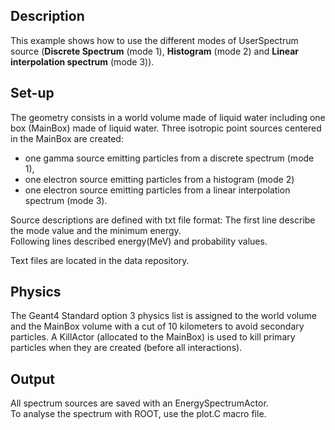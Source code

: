 ## Description

This example shows how to use the different modes of UserSpectrum source (**Discrete Spectrum** (mode 1), **Histogram** (mode 2) 
and **Linear interpolation spectrum** (mode 3)).

## Set-up

The geometry consists in a world volume made of liquid water including one box (MainBox) made of liquid water.
Three isotropic point sources centered in the MainBox are created:
* one gamma source emitting particles from a discrete spectrum (mode 1),<br>
* one electron source emitting particles from a histogram (mode 2)<br>
* one electron source emitting particles from a linear interpolation spectrum (mode 3).<br>

Source descriptions are defined with txt file format:
The first line describe the mode value and the minimum energy.<br>
Following lines described energy(MeV) and probability values.

Text files are located in the data repository.

## Physics

The Geant4 Standard option 3 physics list is assigned to the world volume and the MainBox volume with a cut of 10 kilometers to 
avoid secondary particles. A KillActor (allocated to the MainBox) is used to kill primary particles when they are created (before all interactions).


## Output

All spectrum sources are saved with an EnergySpectrumActor.<br>
To analyse the spectrum with ROOT, use the plot.C macro file.

